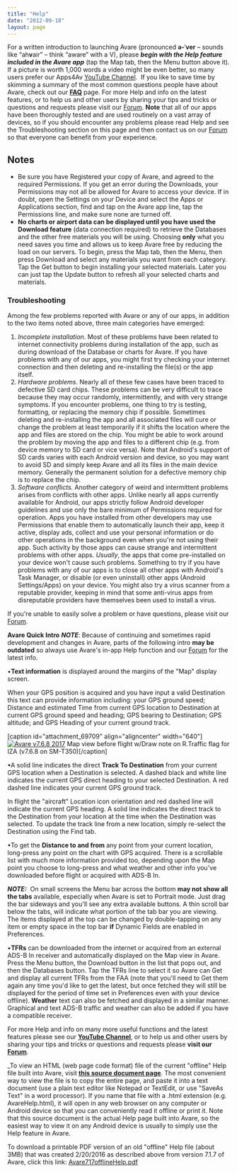 ```yaml
---
title: "Help"
date: "2012-09-18"
layout: page
---
```


For a written introduction to launching Avare (pronounced **ə-ˈver** – sounds like “ah**v**air” – think “aware” with a V), please _**begin with the Help feature included in the Avare app**_ (tap the Map tab, then the Menu button above it). If a picture is worth 1,000 words a video might be even better, so many users prefer our Apps4Av [YouTube Channel](https://www.youtube.com/channel/UC0OSj8qmkSg01DIilEzxHGg "Avare YouTube Channel").  If you like to save time by skimming a summary of the most common questions people have about Avare, check out our [**FAQ**](https://apps4av.net/site/avare-overview/avare-%e2%80%a2-faq/ "Avare • FAQ") page. For more Help and info on the latest features, or to help us and other users by sharing your tips and tricks or questions and requests please visit our [Forum](https://groups.google.com/forum/#!forum/apps4av-forum "Apps4Av Forum"). **Note** that all of our apps have been thoroughly tested and are used routinely on a vast array of devices, so if you should encounter any problems please read Help and see the Troubleshooting section on this page and then contact us on our [Forum](https://groups.google.com/d/forum/apps4av-forum "Apps4Av Forum") so that everyone can benefit from your experience.

## Notes

- Be sure you have Registered your copy of Avare, and agreed to the required Permissions. If you get an error during the Downloads, your Permissions may not all be allowed for Avare to access your device. If in doubt, open the Settings on your Device and select the Apps or Applications section, find and tap on the Avare app line, tap the Permissions line, and make sure none are turned off.
- **No charts or airport data can be displayed until you have used the Download feature** (data connection required) to retrieve the Databases and the other free materials you will be using. Choosing **only** what you need saves you time and allows us to keep Avare free by reducing the load on our servers. To begin, press the Map tab, then the Menu, then press Download and select any materials you want from each category. Tap the Get button to begin installing your selected materials. Later you can just tap the Update button to refresh all your selected charts and materials.

### Troubleshooting

Among the few problems reported with Avare or any of our apps, in addition to the two items noted above, three main categories have emerged:

1. _Incomplete installation_. Most of these problems have been related
	to internet connectivity problems during installation of the app,
	such as during download of the Database or charts for Avare. If
	you have problems with any of our apps, you might first try
	checking your internet connection and then deleting and
	re-installing the file(s) or the app itself.
1. _Hardware problems_. Nearly all of these few cases have been traced
	to defective SD card chips. These problems can be very difficult
	to trace because they may occur randomly, intermittently, and with
	very strange symptoms. If you encounter problems, one thing to try
	is testing, formatting, or replacing the memory chip if
	possible. Sometimes deleting and re-installing the app and all
	associated files will cure or change the problem at least
	temporarily if it shifts the location where the app and files are
	stored on the chip. You might be able to work around the problem
	by moving the app and files to a different chip (e.g. from device
	memory to SD card or vice versa). Note that Android's support of
	SD cards varies with each Android version and device, so you may
	want to avoid SD and simply keep Avare and all its files in the
	main device memory. Generally the permanent solution for a
	defective memory chip is to replace the chip.
1. _Software conflicts._ Another category of weird and intermittent
   problems arises from conflicts with other apps. Unlike nearly all
   apps currently available for Android, our apps strictly follow
   Android developer guidelines and use only the bare minimum of
   Permissions required for operation. Apps you have installed from
   other developers may use Permissions that enable them to
   automatically launch their app, keep it active, display ads,
   collect and use your personal information or do other operations in
   the background even when you're not using their app. Such activity
   by those apps can cause strange and intermittent problems with
   other apps. _Usually_, the apps that come pre-installed on your
   device won't cause such problems. Something to try if you have
   problems with any of our apps is to close all other apps with
   Android's Task Manager, or disable (or even uninstall) other apps
   (Android Settings/Apps) on your device. You might also try a virus
   scanner from a reputable provider, keeping in mind that some
   anti-virus apps from disreputable providers have themselves been
   used to install a virus.

If you're unable to easily solve a problem or have questions, please visit our [Forum](https://groups.google.com/d/forum/apps4av-forum "Apps4Av Forum").

**Avare Quick Intro** _**NOTE**_: Because of continuing and sometimes
rapid development and changes in Avare, parts of the following intro
**may be outdated** so always use Avare's in-app Help function and our
[Forum](https://groups.google.com/forum/#!forum/apps4av-forum) for the latest info.

•**Text information** is displayed around the margins of the "Map" display screen.

When your GPS position is acquired and you have input a valid
Destination this text can provide information including: your GPS
ground speed; Distance and estimated Time from current GPS location to
Destination at current GPS ground speed and heading; GPS bearing to
Destination; GPS altitude; and GPS Heading of your current ground
track.

\[caption id="attachment\_69709" align="aligncenter" width="640"\][![Avare v7.6.8 2017](images/avare768onsmt3502.jpg)](images/2017/05/avare768onsmt3502.jpg) Map view before flight w/Draw note on R.Traffic flag for IZA (v7.6.8 on SM-T350)\[/caption\]

•A solid line indicates the direct **Track To Destination** from your
current GPS location when a Destination is selected. A dashed black
and white line indicates the current GPS direct heading to your
selected Destination. A red dashed line indicates your current GPS
ground track.

In flight the "aircraft" Location icon orientation and red dashed line
will indicate the current GPS heading. A solid line indicates the
direct track to the Destination from your location at the time when
the Destination was selected. To update the track line from a new
location, simply re-select the Destination using the Find tab.

•To get the **Distance to and from** any point from your current
location, long-press any point on the chart with GPS acquired. There
is a scrollable list with much more information provided too,
depending upon the Map point you choose to long-press and what weather
and other info you've downloaded before flight or acquired with ADS-B
In.

_**NOTE:**_  On small screens the Menu bar across the bottom **may not
show all the tabs** available, especially when Avare is set to
Portrait mode. Just drag the bar sideways and you'll see any extra
available buttons. A thin scroll bar below the tabs, will indicate
what portion of the tab bar you are viewing. The items displayed at
the top can be changed by double-tapping on any item or empty space in
the top bar **if** Dynamic Fields are enabled in Preferences.

•**TFRs** can be downloaded from the internet or acquired from an
external ADS-B In receiver and automatically displayed on the Map view
in Avare. Press the Menu button, the Download button in the list that
pops out, and then the Databases button. Tap the TFRs line to select
it so Avare can Get and display all current TFRs from the FAA (note
that you'll need to Get them again any time you'd like to get the
latest, but once fetched they will still be displayed for the period
of time set in Preferences even with your device offline). **Weather**
text can also be fetched and displayed in a similar manner. Graphical
and text ADS-B traffic and weather can also be added if you have a
compatible receiver.

For more Help and info on many more useful functions and the latest
features please see our [**YouTube Channel**](https://www.youtube.com/channel/UC0OSj8qmkSg01DIilEzxHGg),
or to help us and other users by sharing your tips and tricks or
questions and requests please **visit our
[Forum](https://groups.google.com/forum/#!forum/apps4av-forum "Apps4Av Forum")**.

_To view an HTML (web page code format) file of the current "offline"
Help file built into Avare, visit 
**[this source document page](https://raw.githubusercontent.com/apps4av/avare/master/app/src/main/assets/help.html "Current Avare internal Help File on GitHub website")**.
The most convenient way to view the file is to copy the entire page,
and paste it into a text document (use a plain text editor like
Notepad or TextEdit, or use "SaveAs Text" in a word processor). If you
name that file with a .html extension (e.g. AvareHelp.html), it will
open in any web browser on any computer or Android device so that you
can conveniently read it offline or print it. Note that this source
document is the actual Help page built into Avare, so the easiest way
to view it on any Android device is usually to simply use the Help
feature in Avare.

To download a printable PDF version of an old "offline" Help file
(about 3MB) that was created 2/20/2016 as described above from version
7.1.7 of Avare, click this link:
[Avare717offlineHelp.pdf](images/2016/02/avare717offlinehelp2.pdf "Outdated Avare In-App Help File as PDF")
